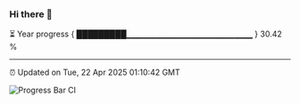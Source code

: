 ### Hi there 👋

⏳ Year progress { █████████▁▁▁▁▁▁▁▁▁▁▁▁▁▁▁▁▁▁▁▁▁ } 30.42 %

---

⏰ Updated on Tue, 22 Apr 2025 01:10:42 GMT

![Progress Bar CI](https://github.com/liununu/liununu/workflows/Progress%20Bar%20CI/badge.svg)
